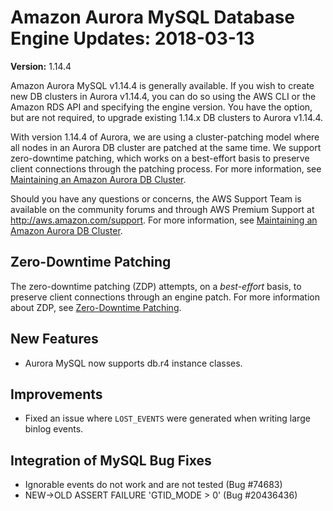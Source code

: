 # Amazon Aurora MySQL Database Engine Updates: 2018\-03\-13<a name="AuroraMySQL.Updates.1144"></a>

**Version:** 1\.14\.4

Amazon Aurora MySQL v1\.14\.4 is generally available\. If you wish to create new DB clusters in Aurora v1\.14\.4, you can do so using the AWS CLI or the Amazon RDS API and specifying the engine version\. You have the option, but are not required, to upgrade existing 1\.14\.x DB clusters to Aurora v1\.14\.4\.

With version 1\.14\.4 of Aurora, we are using a cluster\-patching model where all nodes in an Aurora DB cluster are patched at the same time\. We support zero\-downtime patching, which works on a best\-effort basis to preserve client connections through the patching process\. For more information, see [Maintaining an Amazon Aurora DB Cluster](USER_UpgradeDBInstance.Maintenance.md)\.

Should you have any questions or concerns, the AWS Support Team is available on the community forums and through AWS Premium Support at [http://aws\.amazon\.com/support](http://aws.amazon.com/support)\. For more information, see [Maintaining an Amazon Aurora DB Cluster](USER_UpgradeDBInstance.Maintenance.md)\.

## Zero\-Downtime Patching<a name="AuroraMySQL.Updates.1144.ZDP"></a>

The zero\-downtime patching \(ZDP\) attempts, on a *best\-effort* basis, to preserve client connections through an engine patch\. For more information about ZDP, see [Zero\-Downtime Patching](AuroraMySQL.Updates.20170515.md#AuroraMySQL.Updates.20170515.ZDP)\.

## New Features<a name="AuroraMySQL.Updates.1144.New"></a>
+ Aurora MySQL now supports db\.r4 instance classes\.

## Improvements<a name="AuroraMySQL.Updates.1144.Improvements"></a>
+ Fixed an issue where `LOST_EVENTS` were generated when writing large binlog events\.

## Integration of MySQL Bug Fixes<a name="AuroraMySQL.Updates.1144.BugFixes"></a>
+ Ignorable events do not work and are not tested \(Bug \#74683\)
+ NEW\->OLD ASSERT FAILURE 'GTID\_MODE > 0' \(Bug \#20436436\)